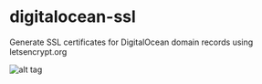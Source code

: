 # digitalocean-ssl
Generate SSL certificates for DigitalOcean domain records using letsencrypt.org

![alt tag](https://www.dropbox.com/s/7p26y3pwtsq9jai/cert.png?raw=1)
